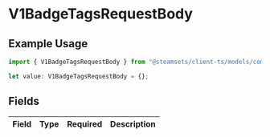 # V1BadgeTagsRequestBody

## Example Usage

```typescript
import { V1BadgeTagsRequestBody } from "@steamsets/client-ts/models/components";

let value: V1BadgeTagsRequestBody = {};
```

## Fields

| Field       | Type        | Required    | Description |
| ----------- | ----------- | ----------- | ----------- |